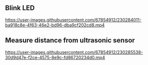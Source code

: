 
## Blink LED



https://user-images.githubusercontent.com/67854912/230284011-ba918c8e-4f63-46e2-bd96-dba9cf202cd8.mp4



## Measure distance from ultrasonic sensor



https://user-images.githubusercontent.com/67854912/230285538-30d9d47e-f2ce-4575-8e9c-fd86720234d0.mp4

